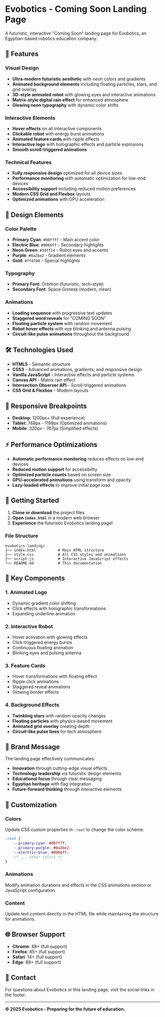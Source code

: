 # Evobotics - Coming Soon Landing Page

A futuristic, interactive "Coming Soon" landing page for Evobotics, an Egyptian-based robotics education company.

## 🚀 Features

### Visual Design
- **Ultra-modern futuristic aesthetic** with neon colors and gradients
- **Animated background elements** including floating particles, stars, and grid overlay
- **3D-style animated robot** with glowing eyes and interactive animations
- **Matrix-style digital rain effect** for enhanced atmosphere
- **Glowing neon typography** with dynamic color shifts

### Interactive Elements
- **Hover effects** on all interactive components
- **Clickable robot** with energy burst animations
- **Animated feature cards** with ripple effects
- **Interactive logo** with holographic effects and particle explosions
- **Smooth scroll-triggered animations**

### Technical Features
- **Fully responsive design** optimized for all device sizes
- **Performance monitoring** with automatic optimization for low-end devices
- **Accessibility support** including reduced motion preferences
- **Modern CSS Grid and Flexbox** layouts
- **Optimized animations** with GPU acceleration

## 🎨 Design Elements

### Color Palette
- **Primary Cyan**: `#00ffff` - Main accent color
- **Electric Blue**: `#0066ff` - Secondary highlights
- **Neon Green**: `#39ff14` - Robot eyes and accents
- **Purple**: `#8a2be2` - Gradient elements
- **Gold**: `#ffd700` - Special highlights

### Typography
- **Primary Font**: Orbitron (futuristic, tech-style)
- **Secondary Font**: Space Grotesk (modern, clean)

### Animations
- **Loading sequence** with progressive text updates
- **Staggered word reveals** for "COMING SOON"
- **Floating particle system** with random movement
- **Robot hover effects** with eye blinking and antenna pulsing
- **Circuit-like pulse animations** throughout the background

## 🛠️ Technologies Used

- **HTML5** - Semantic structure
- **CSS3** - Advanced animations, gradients, and responsive design
- **Vanilla JavaScript** - Interactive effects and particle systems
- **Canvas API** - Matrix rain effect
- **Intersection Observer API** - Scroll-triggered animations
- **CSS Grid & Flexbox** - Modern layouts

## 📱 Responsive Breakpoints

- **Desktop**: 1200px+ (Full experience)
- **Tablet**: 768px - 1199px (Optimized animations)
- **Mobile**: 320px - 767px (Simplified effects)

## ⚡ Performance Optimizations

- **Automatic performance monitoring** reduces effects on low-end devices
- **Reduced motion support** for accessibility
- **Optimized particle counts** based on screen size
- **GPU-accelerated animations** using transform and opacity
- **Lazy-loaded effects** to improve initial page load

## 🚀 Getting Started

1. **Clone or download** the project files
2. **Open `index.html`** in a modern web browser
3. **Experience** the futuristic Evobotics landing page!

### File Structure
```
evobotics-landing/
├── index.html          # Main HTML structure
├── style.css           # All CSS styles and animations
├── script.js           # Interactive JavaScript effects
└── README.md           # This documentation
```

## 🌟 Key Components

### 1. Animated Logo
- Dynamic gradient color shifting
- Click effects with holographic transformations
- Expanding underline animation

### 2. Interactive Robot
- Hover activation with glowing effects
- Click-triggered energy bursts
- Continuous floating animation
- Blinking eyes and pulsing antenna

### 3. Feature Cards
- Hover transformations with floating effect
- Ripple click animations
- Staggered reveal animations
- Glowing border effects

### 4. Background Effects
- **Twinkling stars** with random opacity changes
- **Floating particles** with physics-based movement
- **Animated grid overlay** creating depth
- **Circuit-like pulse lines** for tech atmosphere

## 🎯 Brand Message

The landing page effectively communicates:
- **Innovation** through cutting-edge visual effects
- **Technology leadership** via futuristic design elements
- **Educational focus** through clear messaging
- **Egyptian heritage** with flag integration
- **Future-forward thinking** through interactive elements

## 🔧 Customization

### Colors
Update CSS custom properties in `:root` to change the color scheme:
```css
:root {
    --primary-cyan: #00ffff;
    --primary-purple: #8a2be2;
    --electric-blue: #0066ff;
    /* ... other colors */
}
```

### Animations
Modify animation durations and effects in the CSS animations section or JavaScript configuration.

### Content
Update text content directly in the HTML file while maintaining the structure for animations.

## 🌐 Browser Support

- **Chrome**: 88+ (full support)
- **Firefox**: 85+ (full support)
- **Safari**: 14+ (full support)
- **Edge**: 88+ (full support)

## 📧 Contact

For questions about Evobotics or this landing page, visit the social links in the footer.

---

**© 2025 Evobotics - Preparing for the future of education.**
